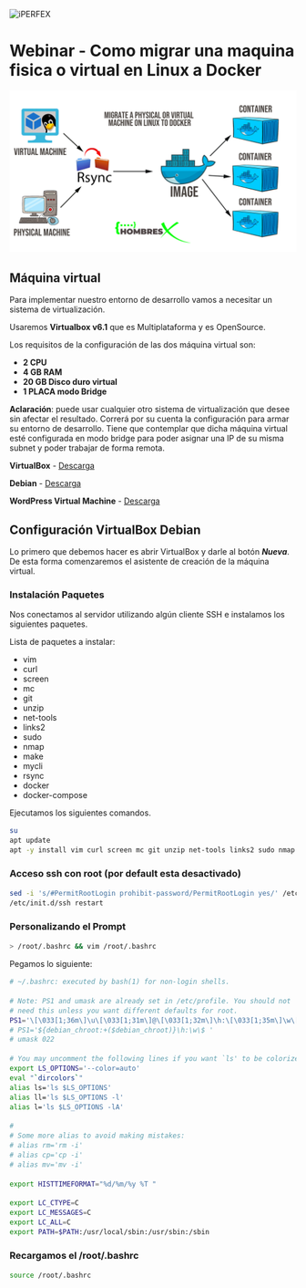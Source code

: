 ![iPERFEX](https://www.iperfex.com/wp-content/uploads/2019/01/iPerfex_logo_naranja-e1546949425459.png)

# Webinar - Como migrar una maquina fisica o virtual en Linux a Docker

![Docker](https://github.com/iperfex-team/como-migrar-una-maquina-fisica-o-virtual-en-linux-a-docker/blob/main/como-migrar-una-maquina-fisica-o-virtual-en-linux-a-docker.png)

## Máquina virtual

Para implementar nuestro entorno de desarrollo vamos a necesitar un sistema de virtualización.  

Usaremos **Virtualbox v6.1** que es Multiplataforma y es OpenSource. 

Los requisitos de la configuración de las dos máquina virtual son: 
 
 * **2 CPU**
 * **4 GB RAM** 
 * **20 GB Disco duro virtual** 
 * **1 PLACA modo Bridge** 


**Aclaración**: puede usar cualquier otro sistema de virtualización que desee sin afectar el resultado. Correrá por su cuenta la configuración para armar su entorno de desarrollo. Tiene que contemplar que dicha máquina virtual esté configurada en modo bridge para poder asignar una IP de su misma subnet y poder trabajar de forma remota. 

**VirtualBox** - [Descarga](https://www.virtualbox.org/wiki/Downloads)

**Debian** - [Descarga](https://www.debian.org/download)

**WordPress Virtual Machine** - [Descarga](https://bitnami.com/stack/wordpress/virtual-machine)


## Configuración VirtualBox Debian
 
Lo primero que debemos hacer es abrir VirtualBox y darle al botón **_Nueva_**. De esta forma comenzaremos el asistente de creación de la máquina virtual.



### Instalación Paquetes

Nos conectamos al servidor utilizando algún cliente SSH e instalamos los siguientes paquetes.

Lista de paquetes a instalar:

* vim
* curl
* screen
* mc
* git
* unzip
* net-tools
* links2
* sudo
* nmap
* make
* mycli
* rsync
* docker
* docker-compose

Ejecutamos los siguientes comandos.

```bash
su
apt update
apt -y install vim curl screen mc git unzip net-tools links2 sudo nmap make mycli rsync
```


### Acceso ssh con root (por default esta desactivado)

```bash
sed -i 's/#PermitRootLogin prohibit-password/PermitRootLogin yes/' /etc/ssh/sshd_config
/etc/init.d/ssh restart
```

### Personalizando el Prompt

```bash 
> /root/.bashrc && vim /root/.bashrc
````

Pegamos lo siguiente:

```bash
# ~/.bashrc: executed by bash(1) for non-login shells.

# Note: PS1 and umask are already set in /etc/profile. You should not
# need this unless you want different defaults for root.
PS1='\[\033[1;36m\]\u\[\033[1;31m\]@\[\033[1;32m\]\h:\[\033[1;35m\]\w\[\033[1;31m\]\$\[\033[0m\] '
# PS1='${debian_chroot:+($debian_chroot)}\h:\w\$ '
# umask 022

# You may uncomment the following lines if you want `ls' to be colorized:
export LS_OPTIONS='--color=auto'
eval "`dircolors`"
alias ls='ls $LS_OPTIONS'
alias ll='ls $LS_OPTIONS -l'
alias l='ls $LS_OPTIONS -lA'

#
# Some more alias to avoid making mistakes:
# alias rm='rm -i'
# alias cp='cp -i'
# alias mv='mv -i'

export HISTTIMEFORMAT="%d/%m/%y %T "

export LC_CTYPE=C
export LC_MESSAGES=C
export LC_ALL=C
export PATH=$PATH:/usr/local/sbin:/usr/sbin:/sbin
```
### Recargamos el /root/.bashrc

```bash
source /root/.bashrc
```
